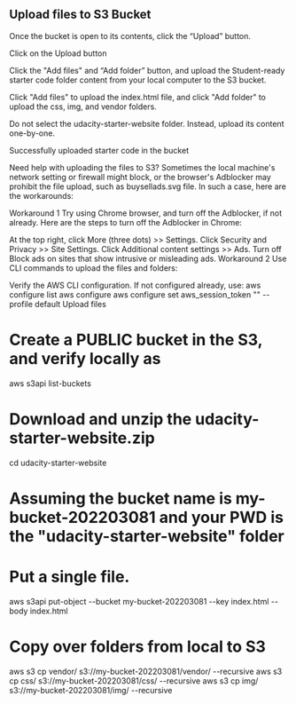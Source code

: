 ## Upload files to S3 Bucket

Once the bucket is open to its contents, click the “Upload” button.

Click on the Upload button

Click the "Add files" and “Add folder” button, and upload the Student-ready starter code folder content from your local computer to the S3 bucket.

Click "Add files" to upload the index.html file, and click "Add folder" to upload the css, img, and vendor folders.


Do not select the udacity-starter-website folder. Instead, upload its content one-by-one.


Successfully uploaded starter code in the bucket

Need help with uploading the files to S3?
Sometimes the local machine's network setting or firewall might block, or the browser's Adblocker may prohibit the file upload, such as buysellads.svg file. In such a case, here are the workarounds:

Workaround 1
Try using Chrome browser, and turn off the Adblocker, if not already. Here are the steps to turn off the Adblocker in Chrome:

At the top right, click More (three dots) >> Settings.
Click Security and Privacy >> Site Settings.
Click Additional content settings >> Ads.
Turn off Block ads on sites that show intrusive or misleading ads.
Workaround 2
Use CLI commands to upload the files and folders:

Verify the AWS CLI configuration. If not configured already, use:
aws configure list
aws configure 
aws configure set aws_session_token "<TOKEN>" --profile default 
Upload files
# Create a PUBLIC bucket in the S3, and verify locally as 
aws s3api list-buckets 
# Download and unzip the udacity-starter-website.zip 
cd udacity-starter-website 
# Assuming the bucket name is my-bucket-202203081 and your PWD is the "udacity-starter-website" folder 
# Put a single file. 
aws s3api put-object --bucket my-bucket-202203081 --key index.html --body index.html 
# Copy over folders from local to S3 
aws s3 cp vendor/ s3://my-bucket-202203081/vendor/ --recursive 
aws s3 cp css/ s3://my-bucket-202203081/css/ --recursive 
aws s3 cp img/ s3://my-bucket-202203081/img/ --recursive 

